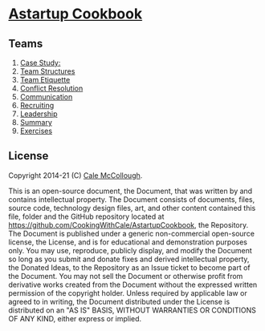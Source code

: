# [Astartup Cookbook](../)

## Teams

1. [Case Study:](./case_study.md)
1. [Team Structures](./team_structures.md)
1. [Team Etiquette](./team_etiquette.md)
1. [Conflict Resolution](./conflict_resolution.md)
1. [Communication](./communication.md)
1. [Recruiting](./recruiting.md)
1. [Leadership](./leadership.md)
1. [Summary](./summary.md)
1. [Exercises](./exercises.md)

## License

Copyright 2014-21 (C) [Cale McCollough](https://cookingwithcale.org).

This is an open-source document, the Document, that was written by and contains intellectual property. The Document consists of documents, files, source code, technology design files, art, and other content contained this file, folder and the GitHub repository located at <https://github.com/CookingWithCale/AstartupCookbook>, the Repository. The Document is published under a generic non-commercial open-source license, the License, and is for educational and demonstration purposes only. You may use, reproduce, publicly display, and modify the Document so long as you submit and donate fixes and derived intellectual property, the Donated Ideas, to the Repository as an Issue ticket to become part of the Document. You may not sell the Document or otherwise profit from derivative works created from the Document without the expressed written permission of the copyright holder. Unless required by applicable law or agreed to in writing, the Document distributed under the License is distributed on an "AS IS" BASIS, WITHOUT WARRANTIES OR CONDITIONS OF ANY KIND, either express or implied.
